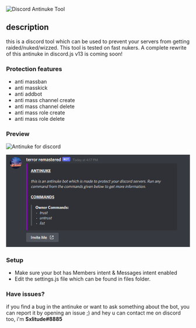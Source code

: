 ![Discord Antinuke Tool](https://cdn.discordapp.com/attachments/935796428775755776/937000111702179880/unknown.png)
## description
this is a discord tool which can be used to prevent your servers from getting raided/nuked/wizzed. This tool is tested on fast nukers. A complete rewrite of this antinuke in discord.js v13 is coming soon!

### Protection features
- anti massban
- anti masskick
- anti addbot
- anti mass channel create
- anti mass channel delete
- anti mass role create
- anti mass role delete

### Preview
![Antinuke for discord](https://cdn.discordapp.com/attachments/920300703598116904/958315729998991401/unknown.png)

![image](image_2.png)

### Setup
- Make sure your bot has Members intent & Messages intent enabled
- Edit the settings.js file which can be found in files folder.

### Have issues?
if you find a bug in the antinuke or want to ask something about the bot, you can report it by opening an issue ;)
and hey u can contact me on discord too, i'm **Sxlitude#8885**
